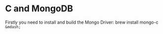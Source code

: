 C and MongoDB
=========

Firstly you need to install and build the Mongo Driver:
brew install mongo-c `&mdash;`


